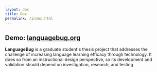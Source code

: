 ```yaml
---
layout: doc
title: Doc
permalink: /index.html
---
```


## Demo: [languagebug.org](http://languagebug.org)

**LanguageBug** is a graduate student's thesis project that addresses the challenge of increasing language learning efficacy through technology. It does so from an instructional design perspective, so its development and validation should depend on investigation, research, and testing.